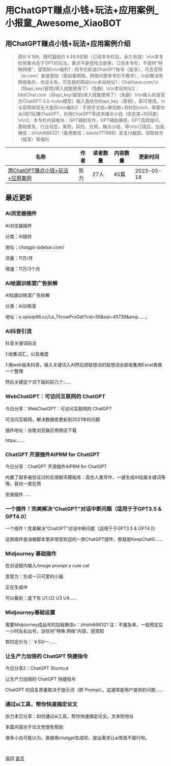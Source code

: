 # 用ChatGPT赚点小钱+玩法+应用案例_小报童_Awesome_XiaoBOT

## 用ChatGPT赚点小钱+玩法+应用案例介绍
> 原价￥199，限时最低价￥49.9买断（订阅本专栏后，永久有效）\n\n本专栏侧重点在于GPT的玩法，重点不是登陆注册等，订阅本专栏，不提供“特殊网络”，望周知\n\n福利1：购专栏即送ChatGPT账号（独享），可去官网（ai.com）直接登陆（需自备网络，网络问题本专栏不教学），\n如果没有网络条件，也没关系，可去我的网站\n\n本站地址1：ChatHave.com/\n（将api_key(密钥)填入就能使用了）（免翻）\n\n本站地址2：bbbChat.com（将api_key(密钥)填入就能使用了）（免翻）\n\n接入的是官方ChatGPT-3.5-trubo模型）输入我给你的api_key（密钥），即可使用。\n与官网体验无大差异\n\n福利2：手把手文档+微信群+资料包\n\n1，带着你从0到1玩赚ChatGPT，利用ChatGPT零成本赚点小钱（信息差+时间差）\n\n2，本专栏内容板块：GPT辅助写作，GPT辅助赚钱，GPT高效提问，基础普及，行业动态，案例，风险，应用，赚点小钱，等\n\n订阅后，加我微信：zhishi666321（备用微信：salute777888）发支付截图，领取账号（独享）等福利  
  


|名称|作者|读者数量|内容数量|更新时间|
|---|---|---|---|---|
|[用ChatGPT赚点小钱+玩法+应用案例](https://xiaobot.net/p/zhishi666321?refer=9c3f1c95-a052-465a-9902-f6d75080262a)|张力|27人|45篇|2023-05-18|

## 最近更新
### AI浏览器插件

AI浏览器插件

分类：AI插件

地址：chatgpt-sidebar.com/

流量：11万/月

增速：11万/3个月

### AI绘画训练营广告拆解

AI绘画训练营广告拆解

分类：AI训练营

地址：e.opioip66.cc/Le_ThrowProGdt?cid=59&sid=45738&amp......;

### AI抖音引流

抖音关键词玩法

1∶收集词汇，以及难度

1:用web版本抖音，输入关键词入AI然后把联想词的联想词全部收集用Excel表做一个整理

然后关键这个词下面的前几个......

### WebChatGPT：可访问互联网的 ChatGPT

今日分享：WebChatGPT：可访问互联网的 ChatGPT

可访问互联网，解决数据库更新到2021年的问题

插件地址：谷歌浏览器应用商店下载

https:......

### ChatGPT 开源插件AIPRM for ChatGPT

今日分享：ChatGPT 开源插件AIPRM for ChatGPT

内置了超多被验证过的实用聊天模板库：高仿人类写作，一键生成AI绘画关键词等等。我也一直在用

安装插件......

### ​一个插件！完美解决“ChatGPT”对话中断问题（适用于于GPT3.5 & GPT4.0）

​一个插件！完美解决“ChatGPT”对话中断问题（适用于于GPT3.5 & GPT4.0）

这款插件是油猴脚本里非常受欢迎的一款ChatGPT插件，那就是KeepChatG......

### Midjourney 基础操作

在对话框内输入/image prompt a cute cat

意思为：生成一只可爱的小猫

正在生成中

可以看到：底下有 U1,U2 U3 U4......

### Midjourney基础设置

需要Midjourney成品号的加我微信v：zhishi666321 注：不接急单，一般预定后一小时左右出号，没任何“特殊 网络“内容，望周知

暂时定价为： ￥50/一......

### 让生产力加倍的 ChatGPT 快捷指令

今日分享2：ChatGPT Shortcut

让生产力加倍的 ChatGPT 快捷指令

ChatGPT 的回复质量取决于提示词（即 Prompt）。这通常是用户提供的问题......

### 通过ai工具，帮你快速搞定论文

张力本日分享：如何通过ai工具，帮你快速搞定论文。文末附地址

本篇内容对于论文党很有帮助

很多小白可能以为，直接用chatgpt生成呗，提出需求让ai改改不就行啦。


<a href="https://github.com/Reno9527/awesome-xiaobot" style="color: white; text-decoration: none;">awesome-xiaobot</a>

返回 [首页](../README.md)
